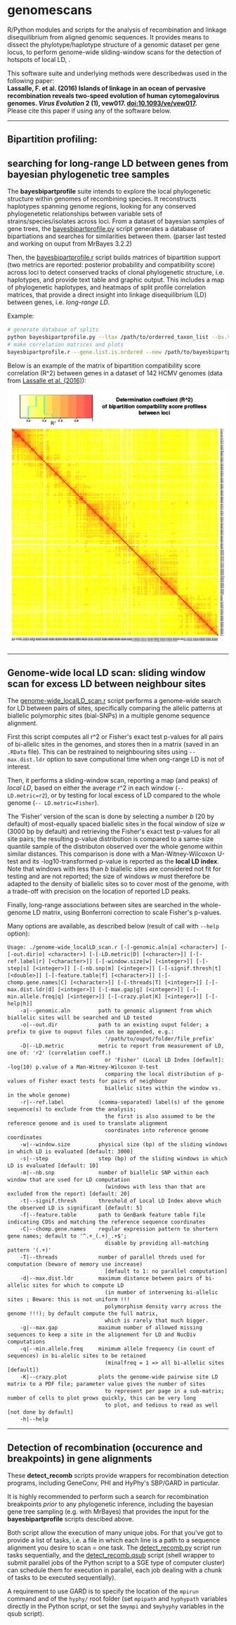 # genomescans
R/Python modules and scripts for the analysis of recombination and linkage disequilibrium from aligned genomic sequences.
It provides means to dissect the phylotype/haplotype structure of a genomic dataset per gene locus, to perform genome-wide sliding-window scans for the detection of hotspots of local LD, .

This software suite and underlying methods were describedwas used in the following paper:  
**Lassalle, F. et al. (2016) Islands of linkage in an ocean of pervasive recombination reveals two-speed evolution of human cytomegalovirus genomes. _Virus Evolution_ 2 (1), vew017. [doi:10.1093/ve/vew017](http://dx.doi.org/10.1093/ve/vew017).**  
Please cite this paper if using any of the software below.

_____________________________________


## Bipartition profiling:
## searching for long-range LD between genes from bayesian phylogenetic tree samples

The **bayesbipartprofile** suite intends to explore the local phylogenetic structure within genomes of recombining species. It reconstructs haplotypes spanning genome regions, looking for any conserved phylogenetetic relationships between variable sets of strains/species/isolates across loci. From a dataset of bayesian samples of gene trees, the [bayesbipartprofile.py] script generates a database of bipartiations and searches for similarities between them. (parser last tested and working on ouput from MrBayes 3.2.2)

Then, the [bayesbipartprofile.r] script builds matrices of bipartition support (two metrics are reported: posterior probability and compatibility score) across loci to detect conserved tracks of clonal phylogenetic structure, i.e. haplotypes, and provide text table and graphic output.
This includes a map of phylogenetic haplotypes, and heatmaps of split profile correlation matrices, that provide a direct insight into linkage disequilibrium (LD) between genes, i.e. *long-range LD*.

Example:
```sh
# generate database of splits
python bayesbipartprofile.py --ltax /path/to/orderred_taxon_list --bs.thresh.ref.bip=0.35 /path/to/orderred_gene_list /path/to/mrbayes_result_directory /path/to/bayesbipartprofile_output_directory
# make correlation matrices and plots 
bayesbipartprofile.r --gene.list.is.ordered --new /path/to/bayesbipartprofile_output_directory
```

Below is an example of the matrix of bipartition compatibility score correlation (R^2) between genes in a dataset of 142 HCMV genomes (data from [Lassalle et al. (2016)]):

![HCMV_bipart_compat_r2]

_____________________________________

## Genome-wide local LD scan: sliding window scan for excess LD between neighbour sites
The [genome-wide_localLD_scan.r] script performs a genome-wide search for LD between pairs of sites, specifically comparing the allelic patterns at biallelic polymorphic sites (bial-SNPs) in a multiple genome sequence alignment.

First this script computes all r^2 or Fisher's exact test p-values for all pairs of bi-allelic sites in the genomes, and stores then in a matrix (saved in an `.RData` file). This can be restrained to neighbouring sites using `--max.dist.ldr` option to save computional time when ong-range LD is not of interest.

Then, it performs a sliding-window scan, reporting a map (and peaks) of *local LD*, based on either the average r^2 in each window (`-- LD.metric=r2`), or by testing for local excess of LD compared to the whole genome (`-- LD.metric=Fisher`).

The 'Fisher' version of the scan is done by selecting a number *b* (20 by default) of most-equally spaced biallelic sites in the focal window of size *w* (3000 bp by default) and retrieving the  Fisher's exact test p-values for all site pairs; the resulting p-value distribution is compared to a same-size quantile sample of the distributon observed over the whole genome within similar distances. This comparison is done with a Man-Witney-Wilcoxon U-test and its -log10-transformed p-value is reported as the **local LD index**. Note that windows with less than *b* biallelic sites are considered not fit for testing and are not reported; the size of windows *w* must therefore be adapted to the density of biallelic sites so to cover most of the genome, with a trade-off with precision on the location of reported LD peaks.

Finally, long-range associations between sites are searched in the whole-genome LD matrix, using Bonferroni correction to scale Fisher's p-values.

Many options are available, as described below (result of call with `--help` option):

```
Usage: ./genome-wide_localLD_scan.r [-[-genomic.aln|a] <character>] [-[-out.dir|o] <character>] [-[-LD.metric|D] [<character>]] [-[-ref.label|r] [<character>]] [-[-window.size|w] [<integer>]] [-[-step|s] [<integer>]] [-[-nb.snp|m] [<integer>]] [-[-signif.thresh|t] [<double>]] [-[-feature.table|f] [<character>]] [-[-chomp.gene.names|C] [<character>]] [-[-threads|T] [<integer>]] [-[-max.dist.ldr|d] [<integer>]] [-[-max.gap|g] [<integer>]] [-[-min.allele.freq|q] [<integer>]] [-[-crazy.plot|K] [<integer>]] [-[-help|h]]
    -a|--genomic.aln         path to genomic alignment from which biallelic sites will be searched and LD tested
    -o|--out.dir             path to an existing ouput folder; a prefix to give to oupout files can be appended, e.g.: 
                               '/path/to/ouput/folder/file_prefix'
    -D|--LD.metric           metric to report from measurement of LD, one of: 'r2' (correlation coeff.) 
                               or 'Fisher' (Local LD Index [default]: -log(10) p.value of a Man-Witney-Wilcoxon U-test 
                               comparing the local distribution of p-values of Fisher exact tests for pairs of neighbour 
                               biallelic sites within the window vs. in the whole genome)
    -r|--ref.label           (comma-separated) label(s) of the genome sequence(s) to exclude from the analysis; 
                               the first is also assumed to be the reference genome and is used to translate alignment 
                               coordinates into reference genome coordinates
    -w|--window.size         physical size (bp) of the sliding windows in which LD is evaluated [default: 3000]
    -s|--step                step (bp) of the sliding windows in which LD is evaluated [default: 10]
    -m|--nb.snp              number of biallelic SNP within each window that are used for LD computation
                               (windows with less than that are excluded from the report) [default: 20]
    -t|--signif.thresh       threshold of Local LD Index above which the observed LD is significant [default: 5]
    -f|--feature.table       path to GenBank feature table file indicating CDSs and matching the reference sequence coordinates
    -C|--chomp.gene.names    regular expression pattern to shortern gene names; default to '^.+_(.+)_.+$';
                               disable by providing all-matching pattern '(.+)'
    -T|--threads             number of parallel threds used for computation (beware of memory use increase)
                               [default to 1: no parallel computation]
    -d|--max.dist.ldr        maximum distance between pairs of bi-allelic sites for which to compute LD
                               (in mumber of intervening bi-allelic sites ; Beware: this is not uniform !!! 
                               polymorphism density varry across the genome !!!); by default compute the full matrix, 
                               which is rarely that much bigger.
    -g|--max.gap             maximum number of allowed missing sequences to keep a site in the alignement for LD and NucDiv computations
    -q|--min.allele.freq     minimum allele frequency (in count of sequences) in bi-alelic sites to be retained
                               (minalfreq = 1 => all bi-allelic sites [default])
    -K|--crazy.plot          plots the genome-wide pairwise site LD matrix to a PDF file; parameter value gives the number of sites
                               to represent per page in a sub-matrix; number of cells to plot grows quickly, this can be very long
                               to plot, and tedious to read as well [not done by default]
    -h|--help
```

_____________________________________


## Detection of recombination (occurence and breakpoints) in gene alignments

These **detect_recomb** scripts provide wrappers for recombination detection programs, including GeneConv, PHI and HyPhy's SBP/GARD in particular.

It is highly recommended to perform such a search for recombination breakpoints *prior* to any phylogenetic inference, including the bayesian gene tree sampling (e.g. with MrBayes) that provides the input for the **bayesbipartprofile** scripts descibed above.

Both script allow the execution of many unique jobs. For that you've got to provide a list of tasks, i.e. a file in which each line is a path to a sequence alignment you desire to scan = one task. The [detect_recomb.py] script run tasks sequentially, and the [detect_recomb.qsub] script (shell wrapper to submit parallel jobs of the Python script to a SGE type of computer cluster) can schedule them for execution in parallel, each job dealing with a chunk of tasks to be executed sequentially).

A requirement to use GARD is to specify the location of the `mpirun` command and of the `hyphy/` root folder (set `mpipath` and `hyphypath` variables directly in the Python script, or set the `$mympi` and `$myhyphy` variables in the qsub script).


[Lassalle et al. (2016)]: http://dx.doi.org/10.1093/ve/vew017
[bayesbipartprofile.py]: https://github.com/flass/genomescans/blob/master/bayesbipartprofile.py
[bayesbipartprofile.r]: https://github.com/flass/genomescans/blob/master/bayesbipartprofile.r
[genome-wide_localLD_scan.r]: https://github.com/flass/genomescans/blob/master/genome-wide_localLD_scan.r
[utils-phylo.r]: https://github.com/flass/genomescans/blob/master/utils-phylo.r
[detect_recomb.py]: https://github.com/flass/genomescans/blob/master/detect_recomb.py
[detect_recomb.qsub]: https://github.com/flass/genomescans/blob/master/detect_recomb.qsub
[HCMV_bipart_compat_r2]: https://github.com/flass/genomescans/blob/master/figures/HCMV_longLD_bipart_compat_score_r2.png
